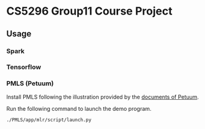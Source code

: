 # CS5296 Group11 Course Project

## Usage

### Spark



### Tensorflow



### PMLS (Petuum)

Install PMLS following the illustration provided by the [documents of Petuum](https://pmls.readthedocs.io/en/latest/index.html).


Run the following command to launch the demo program. 


```
./PMLS/app/mlr/script/launch.py
```
